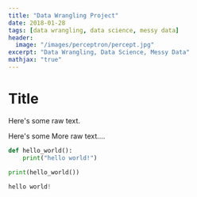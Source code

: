 ```yaml
---
title: "Data Wrangling Project"
date: 2018-01-28
tags: [data wrangling, data science, messy data]
header:
  image: "/images/perceptron/percept.jpg"
excerpt: "Data Wrangling, Data Science, Messy Data"
mathjax: "true"
---
```


# Title

Here's some raw text.

Here's some More raw text....


```python
def hello_world():
    print("hello world!")
    
print(hello_world())
```


```python
hello world!
```
